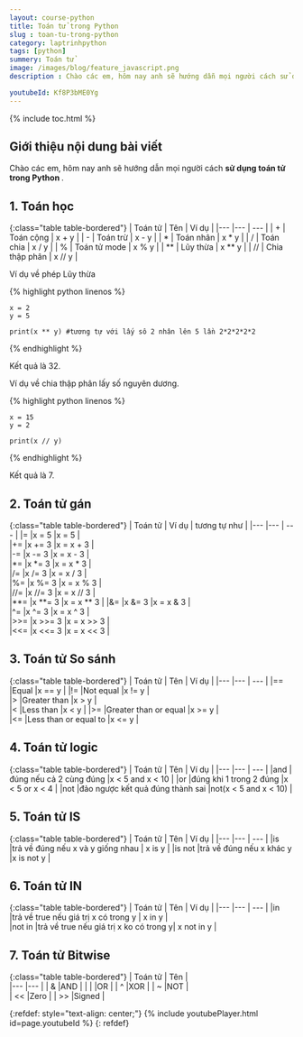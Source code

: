 ```yaml
---
layout: course-python
title: Toán tử trong Python
slug : toan-tu-trong-python
category: laptrinhpython
tags: [python]
summery: Toán tử
image: /images/blog/feature_javascript.png
description : Chào các em, hôm nay anh sẽ hướng dẫn mọi người cách sử dụng toán tử trong python là gì

youtubeId: Kf8P3bME0Yg
---
```


{% include toc.html %}

## **Giới thiệu nội dung bài viết**

Chào các em, hôm nay anh sẽ hướng dẫn mọi người cách <b>  sử dụng toán tử trong Python </b>. 


## **1. Toán học**

{:class="table table-bordered"}
|  Toán tử         	|  Tên    					| Ví dụ 						|
|---               	|---   	     				| ---							|
|	+				|	Toán cộng				| x + y							|
|	-				|	Toán trừ				| x - y 						|
|	*				|	Toán nhân				| x * y 						|
|	/				|	Toán chia				| x / y 						|
|	%				|	Toán tử mode			| x % y 						|
| 	**				|	Lũy thừa				| x ** y   						|
| 	//				|	Chia thập phân			| x // y						|

Ví dụ về phép Lũy thừa

{% highlight python  linenos %}

    x = 2
	y = 5

	print(x ** y) #tương tự với lấy sô 2 nhân lên 5 lần 2*2*2*2*2

{% endhighlight %}

Kết quả là 32.

Ví dụ về chia thập phân lấy số nguyên dương.

{% highlight python  linenos %}

    x = 15
	y = 2

	print(x // y)

{% endhighlight %}

Kết quả là 7.

## **2. Toán tử gán**

{:class="table table-bordered"}
|  Toán tử         	|  Ví dụ    					| tương tự như 						|
|---               	|---   	     					| ---								|
|=					|x = 5							|x = 5								|	
|+=					|x += 3							|x = x + 3							|	
|-=					|x -= 3							|x = x - 3							|	
|*=					|x *= 3							|x = x * 3							|	
|/=					|x /= 3							|x = x / 3							|	
|%=					|x %= 3							|x = x % 3							|	
|//=				|x //= 3						|x = x // 3							|	
|**=				|x **= 3						|x = x ** 3							|
|&=					|x &= 3							|x = x & 3							|	
|^=					|x ^= 3							|x = x ^ 3							|	
|>>=				|x >>= 3						|x = x >> 3 						|	
|<<=				|x <<= 3						|x = x << 3							|



## **3. Toán tử So sánh**

{:class="table table-bordered"}
|  Toán tử         	|  Tên    						| Ví dụ 	 						|
|---               	|---   	     					| ---								|
|==					|Equal							|x == y								|
|!=					|Not equal						|x != y 							|	
|>					|Greater than					|x > y 								|	
|<					|Less than						|x < y								|
|>=					|Greater than or equal 			|x >= y 							|	
|<=					|Less than or equal to			|x <= y 							|

## **4. Toán tử logic**

{:class="table table-bordered"}
|  Toán tử         	|  Tên    						| Ví dụ 	 						|
|---               	|---   	     					| ---								|
|and 				|đúng nếu cả 2 cùng đúng		|x < 5 and  x < 10					|
|or					|đúng khi 1 trong 2 đúng		|x < 5 or x < 4						|
|not				|đảo ngược kết quả đúng thành sai	|not(x < 5 and x < 10)			|

## **5. Toán tử IS**

{:class="table table-bordered"}
|  Toán tử         	|  Tên    						| Ví dụ 	 						|
|---               	|---   	     					| ---								|
|is 				|trả về đúng nếu x và y giống nhau |	x is y						|
|is not				|trả về đúng nếu x khác y		|x is not y 						|

## **6. Toán tử IN**

{:class="table table-bordered"}
|  Toán tử         	|  Tên    								| Ví dụ 	 				|
|---               	|---   	     							| ---						|
|in 				|trả về true nếu giá trị x có trong y	| x in y 					|	
|not in 			|trả về true nếu giá trị x ko có trong y| x not in y 				|

## **7. Toán tử Bitwise**

{:class="table table-bordered"}
|  Toán tử         	|  Tên  | 	 			
|---               	|---   	| 
| & 				|AND	|
| \|				|OR		|
| ^					|XOR	|
| ~ 				|NOT	|				
| <<				|Zero 	| 
| >>				|Signed |

{:refdef: style="text-align: center;"}
{% include youtubePlayer.html id=page.youtubeId %}
{: refdef}





